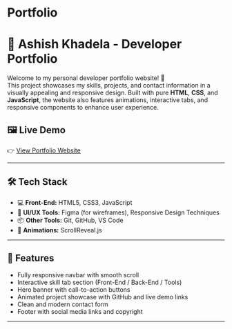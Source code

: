 # Portfolio

# 💼 Ashish Khadela - Developer Portfolio

Welcome to my personal developer portfolio website! 🚀  
This project showcases my skills, projects, and contact information in a visually appealing and responsive design. Built with pure **HTML**, **CSS**, and **JavaScript**, the website also features animations, interactive tabs, and responsive components to enhance user experience.

## 🖼️ Live Demo

👉 [View Portfolio Website](#)

---

## 🛠️ Tech Stack

- 💻 **Front-End:** HTML5, CSS3, JavaScript
- 🎨 **UI/UX Tools:** Figma (for wireframes), Responsive Design Techniques
- 📦 **Other Tools:** Git, GitHub, VS Code
- 🎥 **Animations:** ScrollReveal.js

---

## 📁 Features

- Fully responsive navbar with smooth scroll
- Interactive skill tab section (Front-End / Back-End / Tools)
- Hero banner with call-to-action buttons
- Animated project showcase with GitHub and live demo links
- Clean and modern contact form
- Footer with social media links and copyright

---
